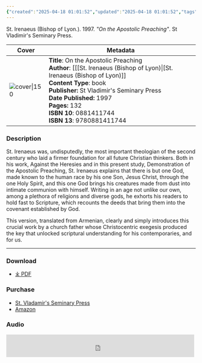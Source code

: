 ```yaml
---
{"created":"2025-04-18 01:01:52","updated":"2025-04-18 01:01:52","tags":["resource/book"],"dg-publish":true,"dg-hide":true,"permalink":"/01-library/on-the-apostolic-preaching-saint-irenaeus/","hide":true,"dgPassFrontmatter":true,"noteIcon":""}
---
```


St. Irenaeus (Bishop of Lyon.). 1997. *"On the Apostolic Preaching"*. St Vladimir's Seminary Press.

| Cover                                                                                                                       | Metadata                                                                  
| --------------------------------------------------------------------------------------------------------------------------- |  --- |
| ![cover\|150](http://books.google.com/books/content?id=c69z7MKHaYMC&printsec=frontcover&img=1&zoom=1&edge=curl&source=gbs_api) | **Title**: On the Apostolic Preaching<br>**Author**: [[[St. Irenaeus (Bishop of Lyon)\|[St. Irenaeus (Bishop of Lyon)]]<br>**Content Type**: book<br>**Publisher:** St Vladimir's Seminary Press<br>**Date Published:** 1997<br>**Pages:** 132<br>**ISBN 10**: 0881411744 <br>**ISBN 13**: 9780881411744

### Description
St. Irenaeus was, undisputedly, the most important theologian of the second century who laid a firmer foundation for all future Christian thinkers. Both in his work, Against the Heresies and in this present study, Demonstration of the Apostolic Preaching, St. Irenaeus explains that there is but one God, made known to the human race by his one Son, Jesus Christ, through the one Holy Spirit, and this one God brings his creatures made from dust into intimate communion with himself. Writing in an age not unlike our own, among a plethora of religions and diverse gods, he exhorts his readers to hold fast to Scripture, which recounts the deeds that bring them into the covenant established by God.

This version, translated from Armenian, clearly and simply introduces this crucial work by a church father whose Christocentric exegesis produced the key that unlocked scriptural understanding for his contemporaries, and for us.

---

### Download
- [⤓ PDF](https://mega.nz/file/KIxyCCTb#ghpWDodsVYQBK3lWC69hw_K0MaKprMNWJbVZZseDzVI)

### Purchase
- [St. Vladamir's Seminary Press](https://svspress.com/on-the-apostolic-preaching-st-irenaeus-of-lyons/)
- [Amazon](https://amzn.to/4irjyIW)

### Audio
<iframe src="https://archive.org/embed/demonstration_apostolic_preaching_2110_librivox" width="500" height="60" frameborder="0" webkitallowfullscreen="true" mozallowfullscreen="true" allowfullscreen></iframe>

